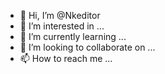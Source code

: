 - 👋 Hi, I’m @Nkeditor
- 👀 I’m interested in ...
- 🌱 I’m currently learning ...
- 💞️ I’m looking to collaborate on ...
- 📫 How to reach me ...

<!---
Nkeditor/Nkeditor is a ✨ special ✨ repository because its `README.md` (this file) appears on your GitHub profile.
You can click the Preview link to take a look at your changes.
--->
